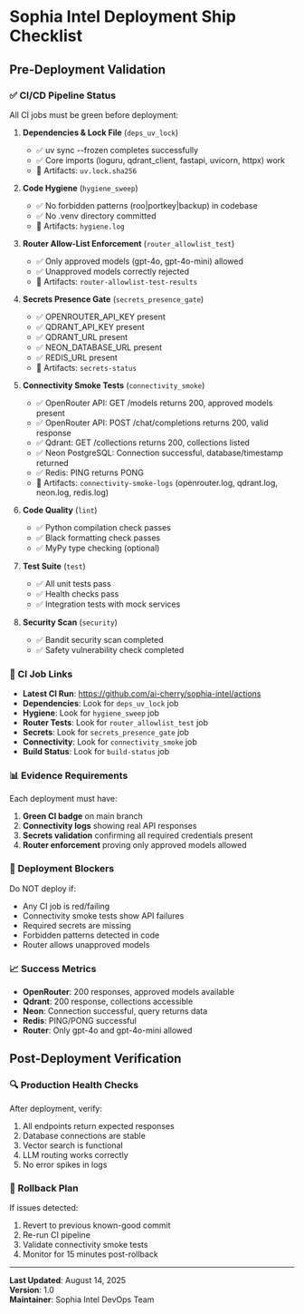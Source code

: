 # Sophia Intel Deployment Ship Checklist

## Pre-Deployment Validation

### ✅ CI/CD Pipeline Status
All CI jobs must be green before deployment:

1. **Dependencies & Lock File** (`deps_uv_lock`)
   - ✅ uv sync --frozen completes successfully
   - ✅ Core imports (loguru, qdrant_client, fastapi, uvicorn, httpx) work
   - 📁 Artifacts: `uv.lock.sha256`

2. **Code Hygiene** (`hygiene_sweep`)
   - ✅ No forbidden patterns (roo|portkey|backup) in codebase
   - ✅ No .venv directory committed
   - 📁 Artifacts: `hygiene.log`

3. **Router Allow-List Enforcement** (`router_allowlist_test`)
   - ✅ Only approved models (gpt-4o, gpt-4o-mini) allowed
   - ✅ Unapproved models correctly rejected
   - 📁 Artifacts: `router-allowlist-test-results`

4. **Secrets Presence Gate** (`secrets_presence_gate`)
   - ✅ OPENROUTER_API_KEY present
   - ✅ QDRANT_API_KEY present
   - ✅ QDRANT_URL present
   - ✅ NEON_DATABASE_URL present
   - ✅ REDIS_URL present
   - 📁 Artifacts: `secrets-status`

5. **Connectivity Smoke Tests** (`connectivity_smoke`)
   - ✅ OpenRouter API: GET /models returns 200, approved models present
   - ✅ OpenRouter API: POST /chat/completions returns 200, valid response
   - ✅ Qdrant: GET /collections returns 200, collections listed
   - ✅ Neon PostgreSQL: Connection successful, database/timestamp returned
   - ✅ Redis: PING returns PONG
   - 📁 Artifacts: `connectivity-smoke-logs` (openrouter.log, qdrant.log, neon.log, redis.log)

6. **Code Quality** (`lint`)
   - ✅ Python compilation check passes
   - ✅ Black formatting check passes
   - ✅ MyPy type checking (optional)

7. **Test Suite** (`test`)
   - ✅ All unit tests pass
   - ✅ Health checks pass
   - ✅ Integration tests with mock services

8. **Security Scan** (`security`)
   - ✅ Bandit security scan completed
   - ✅ Safety vulnerability check completed

### 🔗 CI Job Links
- **Latest CI Run**: https://github.com/ai-cherry/sophia-intel/actions
- **Dependencies**: Look for `deps_uv_lock` job
- **Hygiene**: Look for `hygiene_sweep` job  
- **Router Tests**: Look for `router_allowlist_test` job
- **Secrets**: Look for `secrets_presence_gate` job
- **Connectivity**: Look for `connectivity_smoke` job
- **Build Status**: Look for `build-status` job

### 📊 Evidence Requirements
Each deployment must have:
1. **Green CI badge** on main branch
2. **Connectivity logs** showing real API responses
3. **Secrets validation** confirming all required credentials present
4. **Router enforcement** proving only approved models allowed

### 🚨 Deployment Blockers
Do NOT deploy if:
- Any CI job is red/failing
- Connectivity smoke tests show API failures
- Required secrets are missing
- Forbidden patterns detected in code
- Router allows unapproved models

### 📈 Success Metrics
- **OpenRouter**: 200 responses, approved models available
- **Qdrant**: 200 response, collections accessible  
- **Neon**: Connection successful, query returns data
- **Redis**: PING/PONG successful
- **Router**: Only gpt-4o and gpt-4o-mini allowed

## Post-Deployment Verification

### 🔍 Production Health Checks
After deployment, verify:
1. All endpoints return expected responses
2. Database connections are stable
3. Vector search is functional
4. LLM routing works correctly
5. No error spikes in logs

### 📝 Rollback Plan
If issues detected:
1. Revert to previous known-good commit
2. Re-run CI pipeline
3. Validate connectivity smoke tests
4. Monitor for 15 minutes post-rollback

---

**Last Updated**: August 14, 2025  
**Version**: 1.0  
**Maintainer**: Sophia Intel DevOps Team
